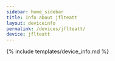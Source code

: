 ```yaml
---
sidebar: home_sidebar
title: Info about jflteatt
layout: deviceinfo
permalink: /devices/jflteatt/
device: jflteatt
---
```

{% include templates/device_info.md %}
